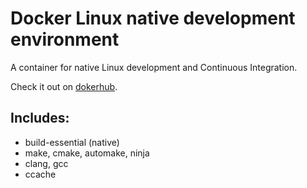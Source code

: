 # Docker Linux native development environment

A container for native Linux development and Continuous Integration.

Check it out on [dokerhub](https://hub.docker.com/r/ryankurte/docker-native-dev/).

## Includes:

 - build-essential (native)
 - make, cmake, automake, ninja
 - clang, gcc
 - ccache

